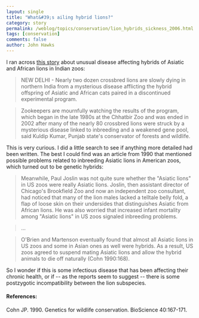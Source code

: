 ```yaml
---
layout: single 
title: "What&#39;s ailing hybrid lions?" 
category: story
permalink: /weblog/topics/conservation/lion_hybrids_sickness_2006.html
tags: [conservation] 
comments: false 
author: John Hawks 
---
```



<p>
I ran across <a href="http://www.msnbc.msn.com/id/14921421/">this story</a> about unusual disease affecting hybrids of Asiatic and African lions in Indian zoos:
</p>

<blockquote>NEW DELHI - Nearly two dozen crossbred lions are slowly dying in northern India from a mysterious disease afflicting the hybrid offspring of Asiatic and African cats paired in a discontinued experimental program.</blockquote>

<blockquote>Zookeepers are mournfully watching the results of the program, which began in the late 1980s at the Chhatbir Zoo and was ended in 2002 after many of the nearly 80 crossbred lions were struck by a mysterious disease linked to inbreeding and a weakened gene pool, said Kuldip Kumar, Punjab state's conservator of forests and wildlife.</blockquote>

<p>
This is very curious. I did a little search to see if anything more detailed had been written. The best I could find was an article from 1990 that mentioned possible problems related to inbreeding Asiatic lions in American zoos, which turned out to be genetic hybrids:
</p>

<blockquote>Meanwhile, Paul Joslin was not quite sure whether the "Asiatic lions" in US zoos were really Asiatic lions. Joslin, then assistant director of Chicago's Brookfield Zoo and now an independent zoo consultant, had noticed that many of the lion males lacked a telltale belly fold, a flap of loose skin on their undersides that distinguishes Asiatic from African lions. He was also worried that increased infant mortality among "Asiatic lions" in US zoos signaled inbreeding problems. </blockquote>

<blockquote>...</blockquote>

<blockquote>O'Brien and Martenson eventually found that almost all Asiatic lions in US zoos and some in Asian ones as well were hybrids. As a result, US zoos agreed to suspend mating Asiatic lions and allow the hybrid animals to die off naturally (Cohn 1990:168).</blockquote>

<p>
So I wonder if this is some infectious disease that has been affecting their chronic health, or if -- as the reports seem to suggest -- there is some postzygotic incompatibility between the lion subspecies. 
</p>

<h4>References:</h4>

<p class="cite">Cohn JP. 1990. Genetics for wildlife conservation. BioScience 40:167-171. </p>


